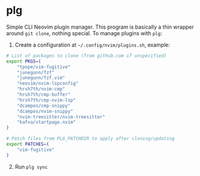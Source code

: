 # plg
Simple CLI Neovim plugin manager. This program is basically a thin wrapper
around `git clone`, nothing special. To manage plugins with `plg`:

1. Create a configuration at `~/.config/nvim/plugins.sh`, example:
```bash
# List of packages to clone (from github.com if unspecified)
export PKGS=(
    "tpope/vim-fugitive"
    "junegunn/fzf"
    "junegunn/fzf.vim"
    "neovim/nvim-lspconfig"
    "hrsh7th/nvim-cmp"
    "hrsh7th/cmp-buffer"
    "hrsh7th/cmp-nvim-lsp"
    "dcampos/cmp-snippy"
    "dcampos/nvim-snippy"
    "nvim-treesitter/nvim-treesitter"
    "kafva/startpage.nvim"
)

# Patch files from PLG_PATCHDIR to apply after cloning/updating
export PATCHES=(
    "vim-fugitive"
)
```
2. Run `plg sync`
